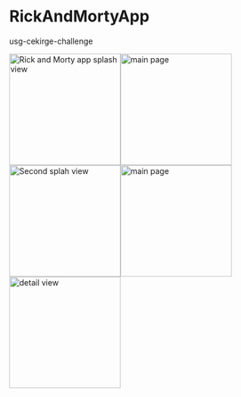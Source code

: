 # RickAndMortyApp
usg-cekirge-challenge


<img width="200" alt="Rick and Morty app splash view" src="https://user-images.githubusercontent.com/77584235/224499800-909d8f85-c6a8-4154-9a63-6b10276085ed.png"><img width="200" alt="main page" src="https://user-images.githubusercontent.com/77584235/224500018-cb71bf5b-4c9b-4ef0-aa7f-01bd6c8444c9.png"><img width="200" alt="Second splah view" src="https://user-images.githubusercontent.com/77584235/224500099-380f316a-58f7-464c-8045-2c962dc18775.png"><img width="200" alt="main page" src="https://user-images.githubusercontent.com/77584235/224500618-acbee755-02b5-48aa-8c06-b1e7396861b4.png"><img width="200" alt="detail view" src="https://user-images.githubusercontent.com/77584235/224500653-025b3e60-7911-4b6c-af23-ec2f86974ad9.png">

